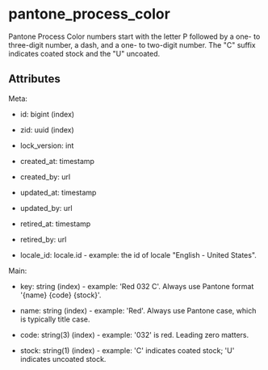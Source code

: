 # pantone_process_color

Pantone Process Color numbers start with the letter P followed by a one- to three-digit number, a dash, and a one- to two-digit number. 
The "C" suffix indicates coated stock and the "U" uncoated.



## Attributes

Meta:

  * id: bigint (index)

  * zid: uuid (index)

  * lock_version: int

  * created_at: timestamp

  * created_by: url

  * updated_at: timestamp

  * updated_by: url

  * retired_at: timestamp

  * retired_by: url

  * locale_id: locale.id - example: the id of locale "English - United States".

Main:

  * key: string (index) - example: 'Red 032 C'. Always use Pantone format '{name} {code} {stock}'.

  * name: string (index) - example: 'Red'. Always use Pantone case, which is typically title case.

  * code: string(3) (index) - example: '032' is red. Leading zero matters.

  * stock: string(1) (index) - example: 'C' indicates coated stock; 'U' indicates uncoated stock.

